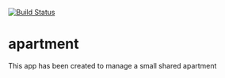 [![Build Status](https://semaphoreci.com/api/v1/vinidevil/apartment/branches/master/shields_badge.svg)](https://semaphoreci.com/vinidevil/apartment)

# apartment

This app has been created to manage a small shared apartment
